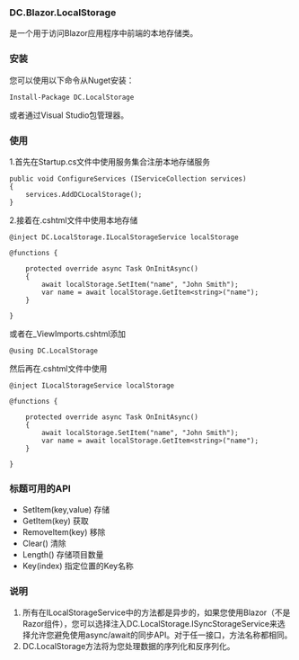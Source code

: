 ###  **DC.Blazor.LocalStorage** 

是一个用于访问Blazor应用程序中前端的本地存储类。

###  **安装** 

您可以使用以下命令从Nuget安装：

```
Install-Package DC.LocalStorage
```

或者通过Visual Studio包管理器。

###  **使用** 

1.首先在Startup.cs文件中使用服务集合注册本地存储服务

```
public void ConfigureServices (IServiceCollection services)
{
    services.AddDCLocalStorage();
}
```

2.接着在.cshtml文件中使用本地存储


```
@inject DC.LocalStorage.ILocalStorageService localStorage

@functions {

    protected override async Task OnInitAsync()
    {
        await localStorage.SetItem("name", "John Smith");
        var name = await localStorage.GetItem<string>("name");
    }

}

```

或者在_ViewImports.cshtml添加

```
@using DC.LocalStorage
```
然后再在.cshtml文件中使用

```
@inject ILocalStorageService localStorage

@functions {

    protected override async Task OnInitAsync()
    {
        await localStorage.SetItem("name", "John Smith");
        var name = await localStorage.GetItem<string>("name");
    }

}
```



### 标题**可用的API** 

- SetItem(key,value)  存储
- GetItem(key)   获取
- RemoveItem(key) 移除
- Clear()  清除
- Length() 存储项目数量
- Key(index) 指定位置的Key名称


###  **说明** 

1. 所有在ILocalStorageService中的方法都是异步的，如果您使用Blazor（不是Razor组件），您可以选择注入DC.LocalStorage.ISyncStorageService来选择允许您避免使用async/await的同步API。对于任一接口，方法名称都相同。
2. DC.LocalStorage方法将为您处理数据的序列化和反序列化。

